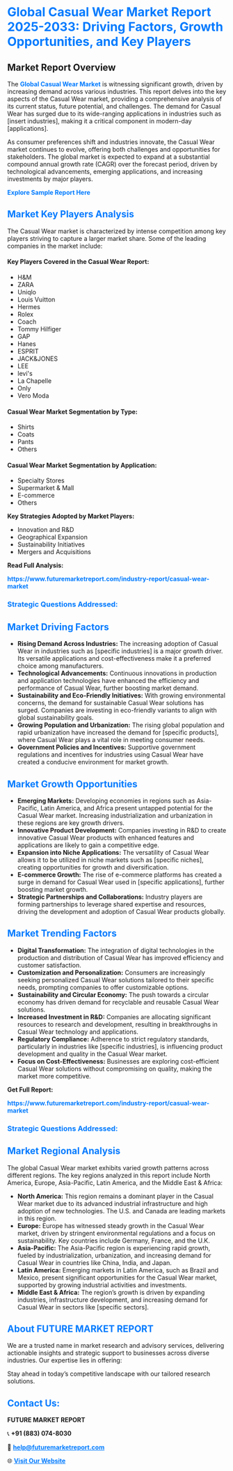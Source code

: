 <h1 style="color: #007BFF;">Global Casual Wear Market Report 2025-2033: Driving Factors, Growth Opportunities, and Key Players</h1>

<section id="overview">
<h2>Market Report Overview</h2>
<p>The <a href="https://www.futuremarketreport.com/industry-report/casual-wear-market" style="color: #007BFF; text-decoration: none;"><strong>Global Casual Wear Market</strong></a> is witnessing significant growth, driven by increasing demand across various industries. This report delves into the key aspects of the Casual Wear market, providing a comprehensive analysis of its current status, future potential, and challenges. The demand for Casual Wear has surged due to its wide-ranging applications in industries such as [insert industries], making it a critical component in modern-day [applications].</p>
<p>As consumer preferences shift and industries innovate, the Casual Wear market continues to evolve, offering both challenges and opportunities for stakeholders. The global market is expected to expand at a substantial compound annual growth rate (CAGR) over the forecast period, driven by technological advancements, emerging applications, and increasing investments by major players.</p>
</section>

<section id="overview">
<p><a href="https://www.futuremarketreport.com/request-sample/reportId=48240" style="color: #007BFF; text-decoration: none;"><strong>Explore Sample Report Here</strong></a></p>
</section>

<section id="key-players">
<h2 style="color: #007BFF;">Market Key Players Analysis</h2>
<p>The Casual Wear market is characterized by intense competition among key players striving to capture a larger market share. Some of the leading companies in the market include:</p>
<h4>Key Players Covered in the Casual Wear Report:</h4>
<ul><li>H&amp;M</li><li>ZARA</li><li>Uniqlo</li><li>Louis Vuitton</li><li>Hermes</li><li>Rolex</li><li>Coach</li><li>Tommy Hilfiger</li><li>GAP</li><li>Hanes</li><li>ESPRIT</li><li>JACK&amp;JONES</li><li>LEE</li><li>levi&#039;s</li><li>La Chapelle</li><li>Only</li><li>Vero Moda</li></ul>
<h4>Casual Wear Market Segmentation by Type:</h4>
<ul><li>Shirts</li><li>Coats</li><li>Pants</li><li>Others</li></ul>

<h4>Casual Wear Market Segmentation by Application:</h4>
<ul><li>Specialty Stores</li><li>Supermarket &amp; Mall</li><li>E-commerce</li><li>Others</li></ul>
<p><strong>Key Strategies Adopted by Market Players:</strong></p>
<ul>
<li>Innovation and R&D</li>
<li>Geographical Expansion</li>
<li>Sustainability Initiatives</li>
<li>Mergers and Acquisitions</li>
</ul>
</section>

<section>
<p><strong>Read Full Analysis: </strong></p><a href="https://www.futuremarketreport.com/industry-report/casual-wear-market" style="color: #007BFF; text-decoration: none;"><strong>https://www.futuremarketreport.com/industry-report/casual-wear-market</strong></a>
<h3 style="color: #007BFF;">Strategic Questions Addressed:</h3>
</section>

<section id="driving-factors">
<h2 style="color: #007BFF;">Market Driving Factors</h2>
<ul>
<li><strong>Rising Demand Across Industries:</strong> The increasing adoption of Casual Wear in industries such as [specific industries] is a major growth driver. Its versatile applications and cost-effectiveness make it a preferred choice among manufacturers.</li>
<li><strong>Technological Advancements:</strong> Continuous innovations in production and application technologies have enhanced the efficiency and performance of Casual Wear, further boosting market demand.</li>
<li><strong>Sustainability and Eco-Friendly Initiatives:</strong> With growing environmental concerns, the demand for sustainable Casual Wear solutions has surged. Companies are investing in eco-friendly variants to align with global sustainability goals.</li>
<li><strong>Growing Population and Urbanization:</strong> The rising global population and rapid urbanization have increased the demand for [specific products], where Casual Wear plays a vital role in meeting consumer needs.</li>
<li><strong>Government Policies and Incentives:</strong> Supportive government regulations and incentives for industries using Casual Wear have created a conducive environment for market growth.</li>
</ul>
</section>

<section id="growth-opportunities">
<h2 style="color: #007BFF;">Market Growth Opportunities</h2>
<ul>
<li><strong>Emerging Markets:</strong> Developing economies in regions such as Asia-Pacific, Latin America, and Africa present untapped potential for the Casual Wear market. Increasing industrialization and urbanization in these regions are key growth drivers.</li>
<li><strong>Innovative Product Development:</strong> Companies investing in R&D to create innovative Casual Wear products with enhanced features and applications are likely to gain a competitive edge.</li>
<li><strong>Expansion into Niche Applications:</strong> The versatility of Casual Wear allows it to be utilized in niche markets such as [specific niches], creating opportunities for growth and diversification.</li>
<li><strong>E-commerce Growth:</strong> The rise of e-commerce platforms has created a surge in demand for Casual Wear used in [specific applications], further boosting market growth.</li>
<li><strong>Strategic Partnerships and Collaborations:</strong> Industry players are forming partnerships to leverage shared expertise and resources, driving the development and adoption of Casual Wear products globally.</li>
</ul>
</section>

<section id="trending-factors">
<h2 style="color: #007BFF;">Market Trending Factors</h2>
<ul>
<li><strong>Digital Transformation:</strong> The integration of digital technologies in the production and distribution of Casual Wear has improved efficiency and customer satisfaction.</li>
<li><strong>Customization and Personalization:</strong> Consumers are increasingly seeking personalized Casual Wear solutions tailored to their specific needs, prompting companies to offer customizable options.</li>
<li><strong>Sustainability and Circular Economy:</strong> The push towards a circular economy has driven demand for recyclable and reusable Casual Wear solutions.</li>
<li><strong>Increased Investment in R&D:</strong> Companies are allocating significant resources to research and development, resulting in breakthroughs in Casual Wear technology and applications.</li>
<li><strong>Regulatory Compliance:</strong> Adherence to strict regulatory standards, particularly in industries like [specific industries], is influencing product development and quality in the Casual Wear market.</li>
<li><strong>Focus on Cost-Effectiveness:</strong> Businesses are exploring cost-efficient Casual Wear solutions without compromising on quality, making the market more competitive.</li>
</ul>
</section>

<section>
<p><strong>Get Full Report: </strong></p><a href="https://www.futuremarketreport.com/industry-report/casual-wear-market" style="color: #007BFF; text-decoration: none;"><strong>https://www.futuremarketreport.com/industry-report/casual-wear-market</strong></a>
<h3 style="color: #007BFF;">Strategic Questions Addressed:</h3>
</section>


<section id="regional-analysis">
<h2 style="color: #007BFF;">Market Regional Analysis</h2>
<p>The global Casual Wear market exhibits varied growth patterns across different regions. The key regions analyzed in this report include North America, Europe, Asia-Pacific, Latin America, and the Middle East & Africa:</p>
<ul>
<li><strong>North America:</strong> This region remains a dominant player in the Casual Wear market due to its advanced industrial infrastructure and high adoption of new technologies. The U.S. and Canada are leading markets in this region.</li>
<li><strong>Europe:</strong> Europe has witnessed steady growth in the Casual Wear market, driven by stringent environmental regulations and a focus on sustainability. Key countries include Germany, France, and the U.K.</li>
<li><strong>Asia-Pacific:</strong> The Asia-Pacific region is experiencing rapid growth, fueled by industrialization, urbanization, and increasing demand for Casual Wear in countries like China, India, and Japan.</li>
<li><strong>Latin America:</strong> Emerging markets in Latin America, such as Brazil and Mexico, present significant opportunities for the Casual Wear market, supported by growing industrial activities and investments.</li>
<li><strong>Middle East & Africa:</strong> The region’s growth is driven by expanding industries, infrastructure development, and increasing demand for Casual Wear in sectors like [specific sectors].</li>
</ul>
</section>

<footer>
<h2 style="color: #007BFF;">About FUTURE MARKET REPORT</h2>
<p>We are a trusted name in market research and advisory services, delivering actionable insights and strategic support to businesses across diverse industries. Our expertise lies in offering:</p>

<p>Stay ahead in today’s competitive landscape with our tailored research solutions.</p>

<h2 style="color: #007BFF;">Contact Us:</h2>
<p><strong>FUTURE MARKET REPORT</strong></p>
<p>📞 <strong>+91 (883) 074-8030</strong></p>
<p>📧 <strong><a href="mailto:help@futuremarketreport.com" style="color: #007BFF;">help@futuremarketreport.com</a></strong></p>
<p>🌐 <strong><a href="https://www.futuremarketreport.com/" style="color: #007BFF;">Visit Our Website</a></strong></p>
</footer>